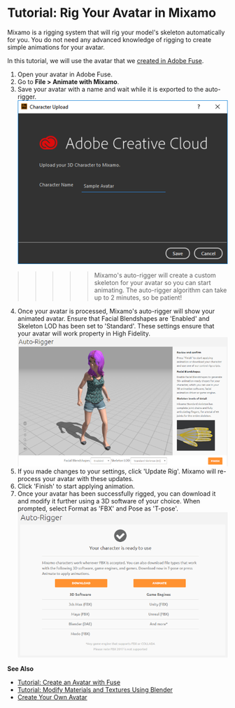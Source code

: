 # Tutorial: Rig Your Avatar in Mixamo

Mixamo is a rigging system that will rig your model's skeleton automatically for you. You do not need any advanced knowledge of rigging to create simple animations for your avatar. 

In this tutorial, we will use the avatar that we [created in Adobe Fuse](fuse-tutorial). 

1. Open your avatar in Adobe Fuse.
2. Go to **File > Animate with Mixamo**.
3. Save your avatar with a name and wait while it is exported to the auto-rigger.![](_images/character-upload.png)
>>>>>Mixamo's auto-rigger will create a custom skeleton for your avatar so you can start animating. The auto-rigger algorithm can take up to 2 minutes, so be patient!
4. Once your avatar is processed, Mixamo's auto-rigger will show your animated avatar. Ensure that Facial Blendshapes are 'Enabled' and Skeleton LOD has been set to 'Standard'. These settings ensure that your avatar will work property in High Fidelity. ![](_images/auto-rigger.png)
5. If you made changes to your settings, click 'Update Rig'. Mixamo will re-process your avatar with these updates.
6. Click 'Finish' to start applying animation.
7. Once your avatar has been successfully rigged, you can download it and modify it further using a 3D software of your choice. When prompted, select Format as 'FBX' and Pose as 'T-pose'. ![](_images/mixamo-download.png)

**See Also**

+ [Tutorial: Create an Avatar with Fuse](fuse-tutorial)
+ [Tutorial: Modify Materials and Textures Using Blender](blender-tutorial)
+ [Create Your Own Avatar](create-avatars)